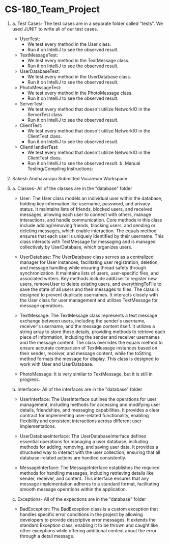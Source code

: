 # CS-180_Team_Project
1. a. Test Cases- The test cases are in a separate folder called "tests". We used JUNIT to write all of our test cases.
      - UserTest:
           - We test every method in the User class.
           - Run it on IntelliJ to see the observed result.
      - TextMessageTest:
           - We test every method in the TextMessage class.
           - Run it on IntelliJ to see the observed result.
      - UserDatabaseTest:
           - We test every method in the UserDatabase class.
           - Run it on IntelliJ to see the observed result.
      - PhotoMessageTest:
           - We test every method in the PhotoMessage class.
           - Run it on IntelliJ to see the observed result.
      - ServerTest:
           - We test every method that doesn't utilize NetworkIO in the ServerTest class.
           - Run it on IntelliJ to see the observed result.
      - ClientTest:
           - We test every method that doesn't utilize NetworkIO in the ClientTest class.
           - Run it on IntelliJ to see the observed result.
      - ClientHandlerTest:
           - We test every method that doesn't utilize NetworkIO in the ClientTest class.
           - Run it on IntelliJ to see the observed result.
    b. Manual Testing/Compiling Instructions:
       
3. Sakesh Andhavarapu Submitted Vocareum Workspace
4. a. Classes- All of the classes are in the "database" folder
     - User:
       The User class models an individual user within the database, holding key information like username, password, and privacy status. It maintains lists of friends, blocked users, and received messages, allowing each user to connect with others, manage interactions, and handle communication. Core methods in this class include adding/removing friends, blocking users, and sending or deleting messages, which enable interaction. The equals method ensures that each user is uniquely identified by their username. This class interacts with TextMessage for messaging and is managed collectively by UserDatabase, which organizes users.

     - UserDatabase:
       The UserDatabase class serves as a centralized manager for User instances, facilitating user registration, deletion, and message handling while ensuring thread safety through synchronization. It maintains lists of users, user-specific files, and associated writers. Key methods include addUser to register new users, removeUser to delete existing users, and everythingToFile to save the state of all users and their messages to files. The class is designed to prevent duplicate usernames. It interacts closely with the User class for user management and utilizes TextMessage for message operations.
       
     - TextMessage:
       The TextMessage class represents a text message exchange between users, including the sender's username, receiver's username, and the message content itself. It utilizes a string array to store these details, providing methods to retrieve each piece of information, including the sender and receiver usernames and the message content. The class overrides the equals method to ensure accurate comparison of TextMessage instances based on their sender, receiver, and message content, while the toString method formats the message for display. This class is designed to work with User and UserDatabase.
       
     - PhotoMessage: It is very similar to TextMessage, but it is still in progress.

   b. Interfaces- All of the interfaces are in the "database" folder
     - UserInterface:
       The UserInterface outlines the operations for user management, including methods for accessing and modifying user details, friendships, and messaging capabilities. It provides a clear contract for implementing user-related functionality, enabling flexibility and consistent interactions across different user implementations.
       
     - UserDatabaseInterface:
       The UserDatabaseInterface defines essential operations for managing a user database, including methods for adding, removing, and saving user data. It provides a structured way to interact with the user collection, ensuring that all database-related actions are handled consistently.
   
     - MessageInterface:
       The MessageInterface establishes the required methods for handling messages, including retrieving details like sender, receiver, and content. This interface ensures that any message implementation adheres to a standard format, facilitating smooth message operations within the application.
       
   c. Exceptions- All of the expections are in the "database" folder
     - BadException:
       The BadException class is a custom exception that handles specific error conditions in the project by allowing developers to provide descriptive error messages. It extends the standard Exception class, enabling it to be thrown and caught like other exceptions while offering additional context about the error through a detail message.







   
